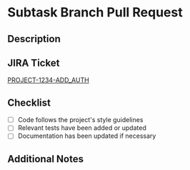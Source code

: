# Subtask Branch Pull Request

## Description
<!-- Provide a brief description of the change. -->

## JIRA Ticket
[PROJECT-1234-ADD_AUTH](https://your-jira-instance.atlassian.net/browse/PROJECT-1234-ADD_AUTH)

## Checklist
- [ ] Code follows the project's style guidelines
- [ ] Relevant tests have been added or updated
- [ ] Documentation has been updated if necessary

## Additional Notes
<!-- Add any additional information or context here. -->

